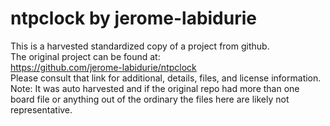 
# ntpclock by jerome-labidurie  
This is a harvested standardized copy of a project from github.  
The original project can be found at:  
https://github.com/jerome-labidurie/ntpclock  
Please consult that link for additional, details, files, and license information.  
Note: It was auto harvested and if the original repo had more than one board file or anything out of the ordinary the files here are likely not representative.  
    